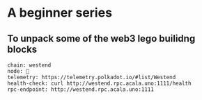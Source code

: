 # A beginner series

## To unpack some of the web3 lego builidng blocks

```
chain: westend
node: 🌸
telemetry: https://telemetry.polkadot.io/#list/Westend
health-check: curl http://westend.rpc.acala.uno:1111/health
rpc-endpoint: http://westend.rpc.acala.uno:1111
```

